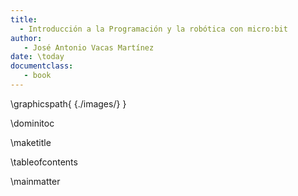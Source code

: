 ```yaml
---
title:
  - Introducción a la Programación y la robótica con micro:bit
author:
   - José Antonio Vacas Martínez
date: \today
documentclass:
   - book
---
```

\graphicspath{ {./images/} }


\dominitoc

\maketitle

\tableofcontents

\mainmatter
